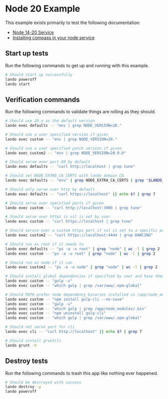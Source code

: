 # Node 20 Example

This example exists primarily to test the following documentation:

* [Node 14-20 Service](https://docs.devwithlando.io/tutorials/node.html)
* [Installing compass in your node service](https://docs.lando.dev/guides/using-compass-on-a-lando-node-service.html)

## Start up tests

Run the following commands to get up and running with this example.

```bash
# Should start up successfully
lando poweroff
lando start
```

## Verification commands

Run the following commands to validate things are rolling as they should.

```bash
# Should use 20.x as the default version
lando exec defaults -- "env | grep NODE_VERSION=20."

# Should use a user specified version if given
lando exec custom -- "env | grep NODE_VERSION=20."

# Should use a user specified patch version if given
lando exec custom2 -- "env | grep NODE_VERSION=20.9.0"

# Should serve over port 80 by default
lando exec defaults -- "curl http://localhost | grep tune"

# Should set NODE_EXTRA_CA_CERTS with lando domain CA
lando exec defaults -- "env" | grep NODE_EXTRA_CA_CERTS | grep "$LANDO_CA_CERT"

# Should only serve over http by default
lando exec defaults -- "curl https://localhost" || echo $? | grep 7

# Should serve over specified ports if given
lando exec custom -- "curl http://localhost:3000 | grep tune"

# Should serve over https is ssl is set by user
lando exec custom -- "curl https://localhost | grep tune"

# Should servce over a custom https port if ssl is set to a specific port
lando exec custom2 -- "curl https://localhost:4444 | grep DANCING"

# Should run as root if it needs to
lando exec defaults -- "ps -a -u root" | grep "node" | wc -l | grep 2
lando exec custom -- "ps -a -u root" | grep "node" | wc -l | grep 2

# Should run as node if it can
lando exec custom2 -- "ps -a -u node" | grep "node" | wc -l | grep 2

# Should install global dependencies if specified by user and have them available in PATH
lando exec custom -- "gulp -v"
lando exec custom -- "which gulp | grep /var/www/.npm-global"

# Should PATH prefer node dependency binaries installed in /app/node_modules over global ones
lando exec custom -- "npm install gulp-cli --no-save"
lando exec custom -- "gulp -v"
lando exec custom -- "which gulp | grep /app/node_modules/.bin"
lando exec custom -- "npm uninstall gulp-cli"
lando exec custom -- "which gulp | grep /var/www/.npm-global"

# Should not serve port for cli
lando exec cli -- "curl http://localhost" || echo $? | grep 7

# Should install gruntcli
lando grunt -V
```

## Destroy tests

Run the following commands to trash this app like nothing ever happened.

```bash
# Should be destroyed with success
lando destroy -y
lando poweroff
```

